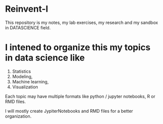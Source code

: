 # Reinvent-I
This repository is my notes, my lab exercises, my research and my sandbox in DATASCIENCE field.

# I intened to organize this my topics in data science like 
1. Statistics
2. Modeling, 
3. Machine learning, 
4. Visualization


Each topic may have multiple formats like python / jupyter notebooks, R or RMD files.

I will mostly create JypiterNotebooks and RMD files for a better organization. 

